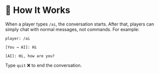 # 🤖 How It Works

When a player types `/ai`, the conversation starts. After that, players can simply chat with normal messages, not commands. For example:

```
player: /ai

[You → AI]: Hi

[AI]: Hi, how are you?
```

Type `quit` ❌ to end the conversation.
